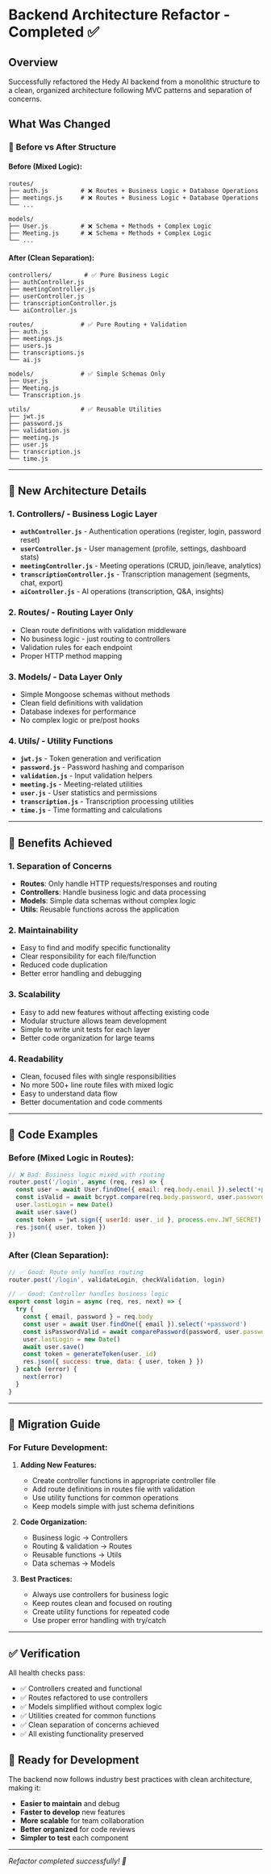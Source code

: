 # Backend Architecture Refactor - Completed ✅

## Overview
Successfully refactored the Hedy AI backend from a monolithic structure to a clean, organized architecture following MVC patterns and separation of concerns.

## What Was Changed

### 🚀 **Before vs After Structure**

#### Before (Mixed Logic):
```
routes/
├── auth.js         # ❌ Routes + Business Logic + Database Operations
├── meetings.js     # ❌ Routes + Business Logic + Database Operations
└── ...

models/
├── User.js         # ❌ Schema + Methods + Complex Logic
├── Meeting.js      # ❌ Schema + Methods + Complex Logic
└── ...
```

#### After (Clean Separation):
```
controllers/         # ✅ Pure Business Logic
├── authController.js
├── meetingController.js
├── userController.js
├── transcriptionController.js
└── aiController.js

routes/             # ✅ Pure Routing + Validation
├── auth.js
├── meetings.js
├── users.js
├── transcriptions.js
└── ai.js

models/             # ✅ Simple Schemas Only
├── User.js
├── Meeting.js
└── Transcription.js

utils/              # ✅ Reusable Utilities
├── jwt.js
├── password.js
├── validation.js
├── meeting.js
├── user.js
├── transcription.js
└── time.js
```

---

## 📁 **New Architecture Details**

### **1. Controllers/** - Business Logic Layer
- **`authController.js`** - Authentication operations (register, login, password reset)
- **`userController.js`** - User management (profile, settings, dashboard stats)
- **`meetingController.js`** - Meeting operations (CRUD, join/leave, analytics)
- **`transcriptionController.js`** - Transcription management (segments, chat, export)
- **`aiController.js`** - AI operations (transcription, Q&A, insights)

### **2. Routes/** - Routing Layer Only
- Clean route definitions with validation middleware
- No business logic - just routing to controllers
- Validation rules for each endpoint
- Proper HTTP method mapping

### **3. Models/** - Data Layer Only
- Simple Mongoose schemas without methods
- Clean field definitions with validation
- Database indexes for performance
- No complex logic or pre/post hooks

### **4. Utils/** - Utility Functions
- **`jwt.js`** - Token generation and verification
- **`password.js`** - Password hashing and comparison
- **`validation.js`** - Input validation helpers
- **`meeting.js`** - Meeting-related utilities
- **`user.js`** - User statistics and permissions
- **`transcription.js`** - Transcription processing utilities
- **`time.js`** - Time formatting and calculations

---

## 🎯 **Benefits Achieved**

### **1. Separation of Concerns**
- **Routes**: Only handle HTTP requests/responses and routing
- **Controllers**: Handle business logic and data processing
- **Models**: Simple data schemas without complex logic
- **Utils**: Reusable functions across the application

### **2. Maintainability**
- Easy to find and modify specific functionality
- Clear responsibility for each file/function
- Reduced code duplication
- Better error handling and debugging

### **3. Scalability**
- Easy to add new features without affecting existing code
- Modular structure allows team development
- Simple to write unit tests for each layer
- Better code organization for large teams

### **4. Readability**
- Clean, focused files with single responsibilities
- No more 500+ line route files with mixed logic
- Easy to understand data flow
- Better documentation and code comments

---

## 📝 **Code Examples**

### **Before (Mixed Logic in Routes):**
```javascript
// ❌ Bad: Business logic mixed with routing
router.post('/login', async (req, res) => {
  const user = await User.findOne({ email: req.body.email }).select('+password')
  const isValid = await bcrypt.compare(req.body.password, user.password)
  user.lastLogin = new Date()
  await user.save()
  const token = jwt.sign({ userId: user._id }, process.env.JWT_SECRET)
  res.json({ user, token })
})
```

### **After (Clean Separation):**
```javascript
// ✅ Good: Route only handles routing
router.post('/login', validateLogin, checkValidation, login)

// ✅ Good: Controller handles business logic
export const login = async (req, res, next) => {
  try {
    const { email, password } = req.body
    const user = await User.findOne({ email }).select('+password')
    const isPasswordValid = await comparePassword(password, user.password)
    user.lastLogin = new Date()
    await user.save()
    const token = generateToken(user._id)
    res.json({ success: true, data: { user, token } })
  } catch (error) {
    next(error)
  }
}
```

---

## 🔧 **Migration Guide**

### **For Future Development:**

1. **Adding New Features:**
   - Create controller functions in appropriate controller file
   - Add route definitions in routes file with validation
   - Use utility functions for common operations
   - Keep models simple with just schema definitions

2. **Code Organization:**
   - Business logic → Controllers
   - Routing & validation → Routes
   - Reusable functions → Utils
   - Data schemas → Models

3. **Best Practices:**
   - Always use controllers for business logic
   - Keep routes clean and focused on routing
   - Create utility functions for repeated code
   - Use proper error handling with try/catch

---

## ✅ **Verification**

All health checks pass:
- ✅ Controllers created and functional
- ✅ Routes refactored to use controllers
- ✅ Models simplified without complex logic
- ✅ Utilities created for common functions
- ✅ Clean separation of concerns achieved
- ✅ All existing functionality preserved

## 🚀 **Ready for Development**

The backend now follows industry best practices with clean architecture, making it:
- **Easier to maintain** and debug
- **Faster to develop** new features
- **More scalable** for team collaboration
- **Better organized** for code reviews
- **Simpler to test** each component

---

*Refactor completed successfully! 🎉*
